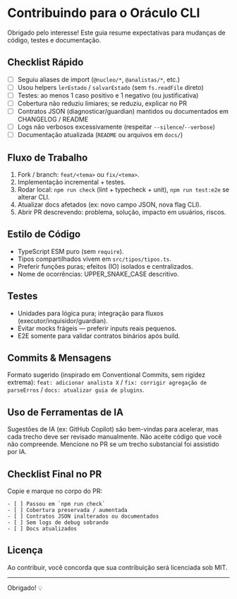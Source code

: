 # Contribuindo para o Oráculo CLI

Obrigado pelo interesse! Este guia resume expectativas para mudanças de código, testes e documentação.

## Checklist Rápido

- [ ] Seguiu aliases de import (`@nucleo/*`, `@analistas/*`, etc.)
- [ ] Usou helpers `lerEstado` / `salvarEstado` (sem `fs.readFile` direto)
- [ ] Testes: ao menos 1 caso positivo e 1 negativo (ou justificativa)
- [ ] Cobertura não reduziu limiares; se reduziu, explicar no PR
- [ ] Contratos JSON (diagnosticar/guardian) mantidos ou documentados em CHANGELOG / README
- [ ] Logs não verbosos excessivamente (respeitar `--silence`/`--verbose`)
- [ ] Documentação atualizada (`README` ou arquivos em `docs/`)

## Fluxo de Trabalho

1. Fork / branch: `feat/<tema>` ou `fix/<tema>`.
2. Implementação incremental + testes.
3. Rodar local: `npm run check` (lint + typecheck + unit), `npm run test:e2e` se alterar CLI.
4. Atualizar docs afetados (ex: novo campo JSON, nova flag CLI).
5. Abrir PR descrevendo: problema, solução, impacto em usuários, riscos.

## Estilo de Código

- TypeScript ESM puro (sem `require`).
- Tipos compartilhados vivem em `src/tipos/tipos.ts`.
- Preferir funções puras; efeitos (IO) isolados e centralizados.
- Nome de ocorrências: UPPER_SNAKE_CASE descritivo.

## Testes

- Unidades para lógica pura; integração para fluxos (executor/inquisidor/guardian).
- Evitar mocks frágeis — preferir inputs reais pequenos.
- E2E somente para validar contratos binários após build.

## Commits & Mensagens

Formato sugerido (inspirado em Conventional Commits, sem rigidez extrema):
`feat: adicionar analista X` / `fix: corrigir agregação de parseErros` / `docs: atualizar guia de plugins`.

## Uso de Ferramentas de IA

Sugestões de IA (ex: GitHub Copilot) são bem-vindas para acelerar, mas cada trecho deve ser revisado manualmente. Não aceite código que você não compreende. Mencione no PR se um trecho substancial foi assistido por IA.

## Checklist Final no PR

Copie e marque no corpo do PR:

```text
- [ ] Passou em `npm run check`
- [ ] Cobertura preservada / aumentada
- [ ] Contratos JSON inalterados ou documentados
- [ ] Sem logs de debug sobrando
- [ ] Docs atualizados
```

## Licença

Ao contribuir, você concorda que sua contribuição será licenciada sob MIT.

---

Obrigado! 💡
